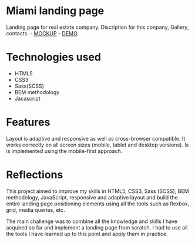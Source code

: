# Miami landing page
Landing page for real estate company. Discription for this conpany, Gallery, contacts.
    - [MOCKUP](https://www.figma.com/file/nHz8bflIwJaWP3P99vKTH5/miami_home_new?node-id=16033%3A3&mode=dev)
    - [DEMO](https://victorgri.github.io/landing_miami/)

# Technologies used
  - HTML5
  - CSS3
  - Sass(SCSS)
  - BEM methodology
  - Jacascript

# Features
Layout is adaptive and responsive as well as cross-browser compatible. It works correctly on all screen sizes (mobile, tablet and desktop versions). Is is implemented using the mobile-first approach.

# Reflections
This project aimed to improve my skills in HTML5, CSS3, Sass (SCSS), BEM methodology, JavaScript, responsive and adaptive layout and build the entire landing page positioning elements using all the tools such as flexbox, grid, media queries, etc.

The main challenge was to combine all the knowledge and skills I have acquired so far and implement a landing page from scratch. I had to use all the tools I have learned up to this point and apply them in practice.

